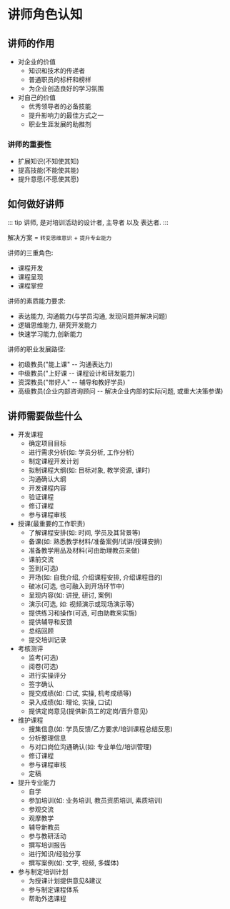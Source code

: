 # 讲师角色认知
## 讲师的作用
* 对企业的价值
  * 知识和技术的传递者
  * 普通职员的标杆和榜样
  * 为企业创造良好的学习氛围
* 对自己的价值
  * 优秀领导者的必备技能
  * 提升影响力的最佳方式之一
  * 职业生涯发展的助推剂

### 讲师的重要性
* 扩展知识(不知使其知)
* 提高技能(不能使其能)
* 提升意愿(不愿使其愿)

## 如何做好讲师
::: tip
讲师, 是对培训活动的设计者, 主导者 以及 表达者.
:::

解决方案 = `转变思维意识` + `提升专业能力`

讲师的三重角色:
* 课程开发
* 课程呈现
* 课程掌控

讲师的素质能力要求:
* 表达能力, 沟通能力(与学员沟通, 发现问题并解决问题)
* 逻辑思维能力, 研究开发能力
* 快速学习能力,创新能力

讲师的职业发展路径:
* 初级教员("能上课" -- 沟通表达力)
* 中级教员("上好课 -- 课程设计和研发能力)
* 资深教员("带好人" -- 辅导和教好学员)
* 高级教员(企业内部咨询顾问 -- 解决企业内部的实际问题, 或重大决策参谋)

## 讲师需要做些什么
* 开发课程
  * 确定项目目标
  * 进行需求分析(如: 学员分析, 工作分析)
  * 制定课程开发计划
  * 拟制课程大纲(如: 目标对象, 教学资源, 课时)
  * 沟通确认大纲
  * 开发课程内容
  * 验证课程
  * 修订课程
  * 参与课程审核
* 授课(最重要的工作职责)
  * 了解课程安排(如: 时间, 学员及其背景等)
  * 备课(如: 熟悉教学材料/准备案例/试讲/授课安排)
  * 准备教学用品及材料(可由助理教员来做)
  * 课前交流
  * 签到(可选)
  * 开场(如: 自我介绍, 介绍课程安排, 介绍课程目的)
  * 破冰(可选, 也可融入到开场环节中)
  * 呈现内容(如: 讲授, 研讨, 案例)
  * 演示(可选, 如: 视频演示或现场演示等)
  * 提供练习和操作(可选, 可由助教来实施)
  * 提供辅导和反馈
  * 总结回顾
  * 提交培训记录
* 考核测评
  * 监考(可选)
  * 阅卷(可选)
  * 进行实操评分
  * 签字确认
  * 提交成绩(如: 口试, 实操, 机考成绩等)
  * 录入成绩(如: 理论, 实操, 口试)
  * 提供定岗意见(提供新员工的定岗/晋升意见)
* 维护课程
  * 搜集信息(如: 学员反馈/乙方要求/培训课程总结反思)
  * 分析整理信息
  * 与对口岗位沟通确认(如: 专业单位/培训管理)
  * 修订课程
  * 参与课程审核
  * 定稿
* 提升专业能力
  * 自学
  * 参加培训(如: 业务培训, 教员资质培训, 素质培训)
  * 参观交流
  * 观摩教学
  * 辅导新教员
  * 参与教研活动
  * 撰写培训报告
  * 进行知识/经验分享
  * 撰写案例(如: 文字, 视频, 多媒体)
* 参与制定培训计划
  * 为授课计划提供意见&建议
  * 参与制定课程体系
  * 帮助外选课程

